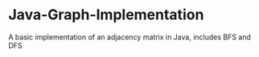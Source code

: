# Java-Graph-Implementation
A basic implementation of an adjacency matrix in Java, includes BFS and DFS
